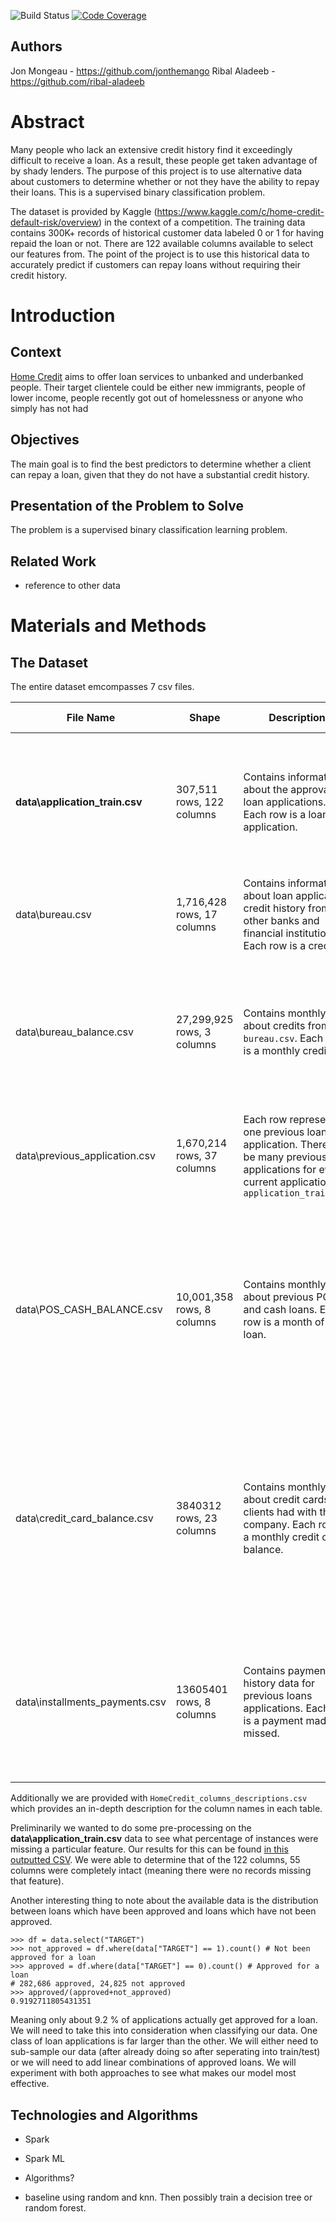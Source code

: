 ![Build Status](https://travis-ci.org/jonthemango/big-data.svg?branch=master)
[![Code Coverage](https://codecov.io/github/jonthemango/big-data/coverage.svg)](https://codecov.io/gh/jonthemango/big-data)

## Authors
Jon Mongeau - https://github.com/jonthemango
Ribal Aladeeb - https://github.com/ribal-aladeeb


# Abstract
Many people who lack an extensive credit history find it exceedingly difficult to receive a loan. As a result, these people get taken advantage of by shady lenders. The purpose of this project is to use alternative data about customers to determine whether or not they have the ability to repay their loans. This is a supervised binary classification problem. 

The dataset is provided by Kaggle (https://www.kaggle.com/c/home-credit-default-risk/overview) in the context of a competition. The training data contains 300K+ records of historical customer data labeled 0 or 1 for having repaid the loan or not. There are 122 available columns available to select our features from. The point of the project is to use this historical data to accurately predict if customers can repay loans without requiring their credit history.


# Introduction

## Context
[Home Credit](http://www.homecredit.net/about-us.aspx) aims to offer loan services to unbanked and underbanked people. Their target clientele could be either new immigrants, people of lower income, people recently got out of homelessness or anyone who simply has not had

## Objectives
The main goal is to find the best predictors to determine whether a client can repay a loan, given that they do not have a substantial credit history.

## Presentation of the Problem to Solve
The problem is a supervised binary classification learning problem.

## Related Work
- reference to other data

# Materials and Methods

## The Dataset
The entire dataset emcompasses 7 csv files.  

| File Name  | Shape | Description | Imfortant Features
|---|---|---|---|
| **data\application_train.csv**  | 307,511 rows, 122 columns  | Contains information about the approval of loan applications. Each row is a loan application. | `SK_ID_CURR` identifies the loan application. `TARGET` is a 0 if the loan was repaid while a 1 determines whether the loan is not repaid. |
| data\bureau.csv | 1,716,428 rows, 17 columns | Contains information about loan applicants' credit history from other banks and financial institutions. Each row is a credit.  | `SK_ID_BUREAU` identifies the credit. `SK_ID_CURR` identifies the loan application. |
| data\bureau_balance.csv | 27,299,925 rows, 3 columns  | Contains monthly data about credits from `bureau.csv`. Each row is a monthly credit. | `SK_ID_BUREAU` identifies the credit. `MONTHS_BALANCE` represents the number of months relative to the application date (-1 means most recent) |
| data\previous_application.csv | 1,670,214 rows, 37 columns | Each row represents one previous loan application. There may be many previous loan applications for every current application in `application_train.csv`  | `SK_ID_PREV` identifies the previous loan application. `SK_ID_CURR` identifies the current loan application.  |
| data\POS_CASH_BALANCE.csv | 10,001,358 rows, 8 columns | Contains monthly data about previous POS and cash loans. Each row is a month of a loan. | `SK_ID_PREV` identifies the previous loan, `SK_ID_CURR` identifies the current application loan. `MONTHS_BALANCE` represents the number of months relative to the application date (-1 means most recent) |
| data\credit_card_balance.csv | 3840312 rows, 23 columns | Contains monthly data about credit cards clients had with the company. Each row is a monthly credit card balance. | `SK_ID_PREV` identifies the previous loan application. `SK_ID_CURR` identifies the current loan application. `MONTHS_BALANCE` represents the number of months relative to the application date (-1 means most recent). |
| data\installments_payments.csv | 13605401 rows, 8 columns | Contains payment history data for previous loans applications. Each row is a payment made or missed.  | `SK_ID_PREV` identifies the previous loan application. `SK_ID_CURR` identifies the current loan application. `AMT_PAYMENT` identifies the amount payed (0.0 means missed). |

Additionally we are provided with `HomeCredit_columns_descriptions.csv` which provides an in-depth description for the column names in each table.

Preliminarily we wanted to do some pre-processing on the  **data\application_train.csv** data to see what percentage of instances were missing a particular feature. Our results for this can be found [in this outputted CSV](https://github.com/jonthemango/big-data/blob/master/preprocessing/missing_values.csv). We were able to determine that of the 122 columns, 55 columns were completely intact (meaning there were no records missing that feature). 

Another interesting thing to note about the available data is the distribution between loans which have been approved and loans which have not been approved.
```
>>> df = data.select("TARGET")
>>> not_approved = df.where(data["TARGET"] == 1).count() # Not been approved for a loan
>>> approved = df.where(data["TARGET"] == 0).count() # Approved for a loan
# 282,686 approved, 24,825 not approved
>>> approved/(approved+not_approved)
0.9192711805431351
```
Meaning only about 9.2 % of applications actually get approved for a loan. We will need to take this into consideration when classifying our data. One class of loan applications is far larger than the other. We will either need to sub-sample our data (after already doing so after seperating into train/test) or we will need to add linear combinations of approved loans. We will experiment with both approaches to see what makes our model most effective.

## Technologies and Algorithms
- Spark
- Spark ML
- Algorithms?

- baseline using random and knn. Then possibly train a decision tree or random forest.